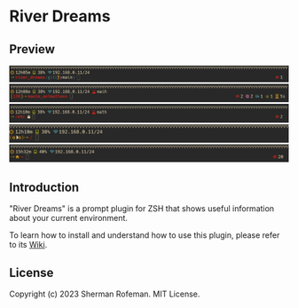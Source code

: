 # River Dreams


## Preview

![](preview/preview_0.png)
![](preview/preview_1.png)
![](preview/preview_2.png)
![](preview/preview_3.png)
![](preview/preview_4.png)


## Introduction

"River Dreams" is a prompt plugin for ZSH that shows useful information about
your current environment.

To learn how to install and understand how to use this plugin, please refer
to its [Wiki](https://github.com/skippyr/river_dreams/wiki).

## License

Copyright (c) 2023 Sherman Rofeman. MIT License.

